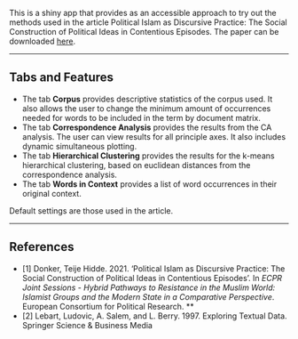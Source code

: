 This is a shiny app that provides as an accessible approach to try out the methods used in the article Political Islam as Discursive Practice: The Social Construction of Political Ideas in Contentious Episodes. The paper can be downloaded [here](https://teijehidde.files.wordpress.com/2021/09/ecpr-js-2021-paper.pdf).

------

## Tabs and Features

- The tab **Corpus** provides descriptive statistics of the corpus used. It also allows the user to change the minimum amount of occurrences needed for words to be included in the term by document matrix.  
- The tab **Correspondence Analysis** provides the results from the CA analysis. The user can view results for all principle axes. It also includes dynamic simultaneous plotting.    
- The tab **Hierarchical Clustering** provides the results for the k-means hierarchical clustering, based on euclidean distances from the correspondence analysis. 
- The tab **Words in Context** provides a list of word occurrences in their original context.   

Default settings are those used in the article. 

----------

## References 

- [1] Donker, Teije Hidde. 2021. ‘Political Islam as Discursive Practice: The Social Construction of Political Ideas in Contentious Episodes’. In *ECPR Joint Sessions - Hybrid Pathways to Resistance in the Muslim World: Islamist Groups and the Modern State in a Comparative Perspective*. European Consortium for Political Research. **
- [2] Lebart, Ludovic, A. Salem, and L. Berry. 1997. Exploring Textual Data. Springer Science & Business Media

